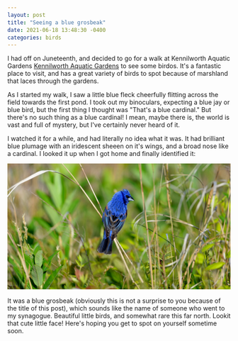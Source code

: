 ```yaml
---
layout: post
title: "Seeing a blue grosbeak"
date: 2021-06-18 13:48:30 -0400
categories: birds
---
```


I had off on Juneteenth, and decided to go for a walk at Kennilworth Aquatic Gardens [Kennilworth Aquatic Gardens](https://www.nps.gov/keaq/index.htm) to see some birdos. It's a fantastic place to visit, and has a great variety of birds to spot because of marshland that laces through the gardens.

As I started my walk, I saw a little blue fleck cheerfully flitting across the field towards the first pond. I took out my binoculars, expecting a blue jay or blue bird, but the first thing I thought was "That's a blue cardinal." But there's no such thing as a blue cardinal! I mean, maybe there is, the world is vast and full of mystery, but I've certainly never heard of it.

I watched it for a while, and had literally no idea what it was. It had brilliant blue plumage with an iridescent sheeen on it's wings, and a broad nose like a cardinal. I looked it up when I got home and finally identified it:

![image courtesy of the audubon society website](/assets/img/blue_grosbeak.jpeg)

It was a blue grosbeak (obviously this is not a surprise to you because of the title of this post), which sounds like the name of someone who went to my synagogue. Beautiful little birds, and somewhat rare this far north. Lookit that cute little face! Here's hoping you get to spot on yourself sometime soon.
